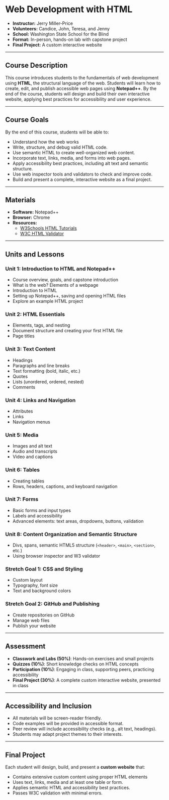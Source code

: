 # Web Development with HTML 
- **Instructor:** Jerry Miller-Price
- **Volunteers:** Candice, John, Teresa, and Jenny
- **School:** Washington State School for the Blind  
- **Format:** In-person, hands-on lab with capstone project
- **Final Project:** A custom interactive website  

---

## Course Description
This course introduces students to the fundamentals of web development using **HTML**, the structural language of the web. Students will learn how to create, edit, and publish accessible web pages using **Notepad++**. By the end of the course, students will design and build their own interactive website, applying best practices for accessibility and user experience.

---

## Course Goals
By the end of this course, students will be able to:

- Understand how the web works
- Write, structure, and debug valid HTML code.  
- Use semantic HTML to create well-organized web content.  
- Incorporate text, links, media, and forms into web pages.  
- Apply accessibility best practices, including alt text and semantic structure.  
- Use web inspector tools and validators to check and improve code.  
- Build and present a complete, interactive website as a final project.  

---

## Materials
- **Software:** Notepad++
- **Browser:** Chrome 
- **Resources:**  
  - [W3Schools HTML Tutorials](https://www.w3schools.com/html/)  
  - [W3C HTML Validator](https://validator.w3.org/)

---

## Units and Lessons

### Unit 1: Introduction to HTML and Notepad++
- Course overview, goals, and capstone introduction
- What is the web? Elements of a webpage
- Introduction to HTML
- Setting up Notepad++, saving and opening HTML files
- Explore an example HTML project

### Unit 2: HTML Essentials
- Elements, tags, and nesting  
- Document structure and creating your first HTML file  
- Page titles  

### Unit 3: Text Content
- Headings  
- Paragraphs and line breaks  
- Text formatting (bold, italic, etc.)
- Quotes
- Lists (unordered, ordered, nested)  
- Comments

### Unit 4: Links and Navigation
- Attributes  
- Links
- Navigation menus  

### Unit 5: Media
- Images and alt text  
- Audio and transcripts
- Video and captions

### Unit 6: Tables
- Creating tables  
- Rows, headers, captions, and keyboard navigation  

### Unit 7: Forms
- Basic forms and input types  
- Labels and accessibility  
- Advanced elements: text areas, dropdowns, buttons, validation  

### Unit 8: Content Organization and Semantic Structure
- Divs, spans, semantic HTML5 structure (`<header>`, `<main>`, `<section>`, etc.)  
- Using browser inspector and W3 validator

### Stretch Goal 1: CSS and Styling
- Custom layout
- Typography, font size
- Text and background colors

### Stretch Goal 2: GitHub and Publishing
- Create repositories on GitHub
- Manage web files
- Publish your website

---

## Assessment
- **Classwork and Labs (50%)**: Hands-on exercises and small projects  
- **Quizzes (10%)**: Short knowledge checks on HTML concepts  
- **Participation (10%)**: Engaging in class, supporting peers, practicing accessibility  
- **Final Project (30%)**: A complete custom interactive website, presented in class  

---

## Accessibility and Inclusion
- All materials will be screen-reader friendly.  
- Code examples will be provided in accessible format.  
- Peer review will include accessibility checks (e.g., alt text, headings).  
- Students may adapt project themes to their interests.

---

## Final Project
Each student will design, build, and present a **custom website** that:  

- Contains extensive custom content using proper HTML elements
- Uses text, links, media and at least one table or form.  
- Applies semantic HTML and accessibility best practices.  
- Passes W3C validation with minimal errors.
